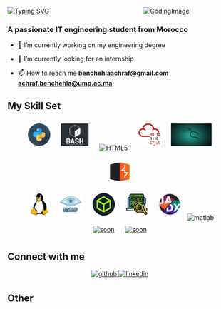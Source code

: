 [![Typing SVG](https://readme-typing-svg.herokuapp.com?font=Hack&color=%2315b0cf&lines=Hey+there!+I'm+ACHRAF_BENCHELA)](https://git.io/typing-svg)
<img align="right" alt="CodingImage" width="200" src="https://raw.githubusercontent.com/mohitjaisal/ImageStore/master/Readme-MohitJaisal/GIFs/1-Developer.gif"/>
<h3>A passionate IT engineering student from Morocco</h3>

- 🔭 I’m currently working on my engineering degree  

- 🌱 I’m currently looking for an internship  

- 📫 How to reach me **benchehlaachraf@gmail.com** **achraf.benchehla@ump.ac.ma**


## My Skill Set  

<div align="center">  
<a href="https://www.python.org/" target="_blank"><img style="margin: 10px" src="logo-github/python.png" alt="python" height="50" /></a>  
<a href="https://www.freecodecamp.org/news/shell-scripting-crash-course-how-to-write-bash-scripts-in-linux/" target="_blank"><img style="margin: 10px" src="logo-github/bash-logo.jpg" alt="BASH" height="50" /></a>  
<a href="https://en.wikipedia.org/wiki/HTML5" target="_blank"><img style="margin: 10px" src="https://profilinator.rishav.dev/skills-assets/html5-original-wordmark.svg" alt="HTML5" height="50" /></a>  
<a href="https://tryhackme.com/" target="_blank"><img style="margin: 10px" src="logo-github/try-hack-me.png" alt="try hack me website" height="50" /></a>      
<a href="https://www.kali.org/docs/policy/trademark/" target="_blank"><img style="margin: 10px" src="kali1.jpg" alt="OS kali linux" height="50" /></a>   
<a href="https://portswigger.net/web-security" target="_blank"><img style="margin: 10px" src="logo-github/burpsuite.png" alt="burp" height="50" /></a>  
</div>

</td><td valign="top" width="33%">

<div align="center">  
<a href="https://linux.goffinet.org/administration/processus-et-demarrage/noyau-linux/" target="_blank"><img style="margin: 10px" src="logo-github/linux.jpg" alt="linux kernel" height="50" /></a>  
<a href="https://nmap.org/" target="_blank"><img style="margin: 10px" src="logo-github/nmap.jpg" alt="nmap" height="50" /></a>  
<a href="https://www.hackthebox.com/" target="_blank"><img style="margin: 10px" src="logo-github/HTB.png" alt="hack the box" height="50" /></a>  
<a href="https://www.interpol.int/How-we-work/Innovation/Digital-forensics" target="_blank"><img style="margin: 10px" src="logo-github/images.png" alt="DIGITAL forensics" height="50" /></a>  
<a href="https://sourceforge.net/projects/jadx.mirror/" target="_blank"><img style="margin: 10px" src="jadx.png" alt="XAMPP" height="50" /></a>  <img src="https://upload.wikimedia.org/wikipedia/commons/2/21/Matlab_Logo.png" alt="matlab" width="40" height="40"/> </a>
</div>

</td><td valign="top" width="33%">
<div align="center">  
<a href="https://www.mysql.com/" target="_blank"><img style="margin: 10px" src="" alt="soon" height="50" /></a>  
<a href="https://firebase.google.com/" target="_blank"><img style="margin: 10px" src="" alt="soon" height="50" /></a>  
</div>

</td></tr>


## Connect with me  
<div align="center">
<a href="https://github.com/achraf-benchehla" target="_blank">
<img src=https://img.shields.io/badge/github-%2324292e.svg?&style=for-the-badge&logo=github&logoColor=white alt=github style="margin-bottom: 5px;" />
</a>
<a href="https://www.linkedin.com/in/benchehla-achraf/" target="_blank">
<img src=https://img.shields.io/badge/linkedin-%231E77B5.svg?&style=for-the-badge&logo=linkedin&logoColor=white alt=linkedin style="margin-bottom: 5px;" />
</a>  
</div>  

## Other
  
<!--  <p><img align="left" src="https://github-readme-stats.vercel.app/api/top-langs?username=YASSIR-S&show_icons=true&locale=en&layout=compact" alt="achraf"  /></p>
  <br>
  <p>&nbsp;<img align="center" src="https://github-readme-stats.vercel.app/api?username=YASSIR-S&show_icons=true&locale=en" alt="achraf" /></p>
<p><img align="center" src="https://github-readme-streak-stats.herokuapp.com/?user=YASSIR-S&" alt="achraf" /></p>

-->

<!--
FOR HELP 
**ACHRAF-BENCHEHLA** is a ✨ _special_ ✨ repository because its `README.md` (this file) appears on your GitHub profile.

Here are some ideas to get you started:

- 🔭 I’m currently working on ...
- 🌱 I’m currently learning ...
- 👯 I’m looking to collaborate on ...
- 🤔 I’m looking for help with ...
- 💬 Ask me about ...
- 📫 How to reach me: ...
- 😄 Pronouns: ...
- ⚡ Fun fact: ...
-->
